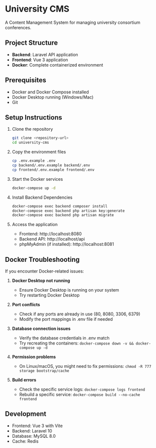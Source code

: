 # University CMS

A Content Management System for managing university consortium conferences.

## Project Structure

- **Backend**: Laravel API application
- **Frontend**: Vue 3 application
- **Docker**: Complete containerized environment

## Prerequisites

- Docker and Docker Compose installed
- Docker Desktop running (Windows/Mac)
- Git

## Setup Instructions

1. Clone the repository
   ```bash
   git clone <repository-url>
   cd university-cms
   ```

2. Copy the environment files
   ```bash
   cp .env.example .env
   cp backend/.env.example backend/.env
   cp frontend/.env.example frontend/.env
   ```

3. Start the Docker services
   ```bash
   docker-compose up -d
   ```

4. Install Backend Dependencies
   ```bash
   docker-compose exec backend composer install
   docker-compose exec backend php artisan key:generate
   docker-compose exec backend php artisan migrate
   ```

5. Access the application
   - Frontend: http://localhost:8080
   - Backend API: http://localhost/api
   - phpMyAdmin (if installed): http://localhost:8081

## Docker Troubleshooting

If you encounter Docker-related issues:

1. **Docker Desktop not running**
   - Ensure Docker Desktop is running on your system
   - Try restarting Docker Desktop

2. **Port conflicts**
   - Check if any ports are already in use (80, 8080, 3306, 6379)
   - Modify the port mappings in .env file if needed

3. **Database connection issues**
   - Verify the database credentials in .env match
   - Try recreating the containers: `docker-compose down -v && docker-compose up -d`

4. **Permission problems**
   - On Linux/macOS, you might need to fix permissions: `chmod -R 777 storage bootstrap/cache`

5. **Build errors**
   - Check the specific service logs: `docker-compose logs frontend`
   - Rebuild a specific service: `docker-compose build --no-cache frontend`

## Development

- Frontend: Vue 3 with Vite
- Backend: Laravel 10
- Database: MySQL 8.0
- Cache: Redis
